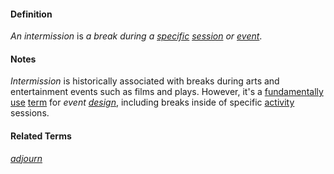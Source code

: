#### Definition

*An intermission* is *a break during a [specific](https://github.com/gcassel/Modular-Organization-Terminology/blob/master/terms/specific.md) [session](https://github.com/gcassel/Modular-Organization-Terminology/blob/master/terms/session.md) or [event](https://github.com/gcassel/Modular-Organization-Terminology/blob/master/terms/event.md)*.

#### Notes

*Intermission* is historically associated with breaks during arts and entertainment events such as films and plays.  However, it's a [fundamentally](https://github.com/gcassel/Modular-Organization-Terminology/blob/master/terms/base.md) [use](https://github.com/gcassel/Modular-Organization-Terminology/blob/master/terms/use.md) [term](https://github.com/gcassel/Modular-Organization-Terminology/blob/master/terms/term.md) for *event [design](https://github.com/gcassel/Modular-Organization-Terminology/blob/master/terms/design.md)*, including breaks inside of specific [activity](https://github.com/gcassel/Modular-Organization-Terminology/blob/master/terms/activity.md) sessions.  

#### Related Terms

*[adjourn](https://github.com/gcassel/Modular-Organization-Terminology/blob/master/terms/adjourn.md)*
